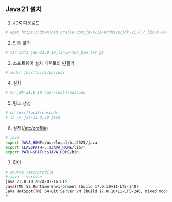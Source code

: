 ## Java21 설치

1. JDK 다운로드
```sh
# wget https://download.oracle.com/java/21/archive/jdk-21.0.7_linux-x64_bin.tar.gz  (x64 아키턱처 다운로드 URL)
```

2. 압축 풀기
```sh
# tar xvfz jdk-21.0.10_linux-x64_bin.tar.gz
```

3. 소프트웨어 설치 디렉토리 만들기
```sh
# mkdir /usr/local/poscodx
```

4. 설치
```sh
# mv jdk-21.0.10 /usr/local/poscodx
```

5. 링크 생성
```sh
# cd /usr/local/poscodx
# ln -s jdk-21.0.10 java
```

6. 설정([/etc/profile](https://github.com/jinho3085/rockey-practies/blob/main/lx/etc/Profile))
```sh
# java
export JAVA_HOME=/usr/local/bit2025/java
export CLASSPATH=.:$JAVA_HOME/lib/*
export PATH=$PATH:$JAVA_HOME/bin
```

7. 확인
```sh
# source /etc/profile
# java --version
java 21.0.10 2024-01-16 LTS
Java(TM) SE Runtime Environment (build 17.0.10+11-LTS-240)
Java HotSpot(TM) 64-Bit Server VM (build 17.0.10+11-LTS-240, mixed mode, sharing)
#
```
